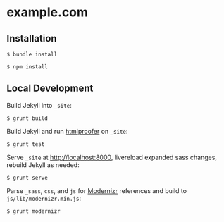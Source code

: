# example.com

## Installation

    $ bundle install

    $ npm install

## Local Development

Build Jekyll into `_site`:

    $ grunt build

Build Jekyll and run [htmlproofer](https://github.com/gjtorikian/html-proofer)
on `_site`:

    $ grunt test

Serve `_site` at <http://localhost:8000>, livereload expanded sass changes,
rebuild Jekyll as needed:

    $ grunt serve

Parse `_sass`, `css`, and `js` for [Modernizr](http://modernizr.com/)
references and build to `js/lib/modernizr.min.js`:

    $ grunt modernizr

